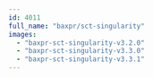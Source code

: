 ```yaml
---
id: 4011
full_name: "baxpr/sct-singularity"
images: 
  - "baxpr-sct-singularity-v3.2.0"
  - "baxpr-sct-singularity-v3.3.0"
  - "baxpr-sct-singularity-v3.3.1"
---
```

